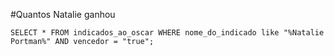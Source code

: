 #Quantos Natalie ganhou

`SELECT * FROM indicados_ao_oscar WHERE nome_do_indicado like "%Natalie Portman%" AND vencedor = "true";`
